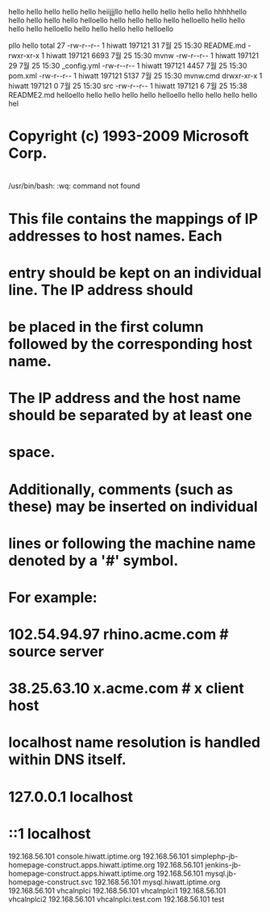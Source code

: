 hello
hello
hello
hello
hello
heiijjjllo
hello
hello
hello
hello
hello
hhhhhello
hello
hello
hello
hello
helloello
hello
hello
hello
hello
helloello
hello
hello
hello
hello
helloello
hello
hello
hello
hello
helloello

pllo
hello
total 27
-rw-r--r-- 1 hiwatt 197121   31 7월  25 15:30 README.md
-rwxr-xr-x 1 hiwatt 197121 6693 7월  25 15:30 mvnw
-rw-r--r-- 1 hiwatt 197121   29 7월  25 15:30 _config.yml
-rw-r--r-- 1 hiwatt 197121 4457 7월  25 15:30 pom.xml
-rw-r--r-- 1 hiwatt 197121 5137 7월  25 15:30 mvnw.cmd
drwxr-xr-x 1 hiwatt 197121    0 7월  25 15:30 src
-rw-r--r-- 1 hiwatt 197121    6 7월  25 15:38 README2.md
helloello
hello
hello
hello
hello
helloello
hello
hello
hello
hello
hel





# Copyright (c) 1993-2009 Microsoft Corp.
#
/usr/bin/bash: :wq: command not found
# This file contains the mappings of IP addresses to host names. Each
# entry should be kept on an individual line. The IP address should
# be placed in the first column followed by the corresponding host name.
# The IP address and the host name should be separated by at least one
# space.
#
# Additionally, comments (such as these) may be inserted on individual
# lines or following the machine name denoted by a '#' symbol.
#
# For example:
#
#      102.54.94.97     rhino.acme.com          # source server
#       38.25.63.10     x.acme.com              # x client host

# localhost name resolution is handled within DNS itself.
#	127.0.0.1       localhost
#	::1             localhost

192.168.56.101 console.hiwatt.iptime.org
192.168.56.101 simplephp-jb-homepage-construct.apps.hiwatt.iptime.org
192.168.56.101 jenkins-jb-homepage-construct.apps.hiwatt.iptime.org
192.168.56.101 mysql.jb-homepage-construct.svc
192.168.56.101 mysql.hiwatt.iptime.org
192.168.56.101 vhcalnplci
192.168.56.101 vhcalnplci1
192.168.56.101 vhcalnplci2
192.168.56.101 vhcalnplci.test.com
192.168.56.101 test
